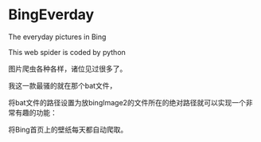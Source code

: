 
# BingEverday
The everyday pictures in Bing 

This web spider is coded by python

图片爬虫各种各样，诸位见过很多了。

我这一款最骚的就在那个bat文件，

将bat文件的路径设置为放bingImage2的文件所在的绝对路径就可以实现一个非常有趣的功能：







将Bing首页上的壁纸每天都自动爬取。
